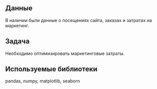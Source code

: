 ## Данные
В наличии были данные о посещениях сайта, заказах и затратах на маркетинг.

## Задача
Необходимо оптимизировать маркетинговые затраты.

## Используемые библиотеки
pandas, numpy, matplotlib, seaborn
